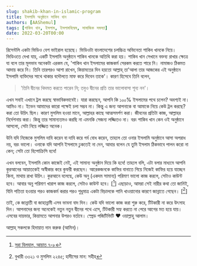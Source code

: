 ```yaml
---
slug: shakib-khan-in-islamic-program
title: ইসলামি অনুষ্ঠানে সাকিব খান
authors: [AAShemul]
tags: [শাকিব খান, ইসলাম, ইসলামবিদ্বেষ, সামাজিক সমস্যা]
date: 2022-03-20T00:00
---
```


<head>
    <link rel="apple-touch-icon" sizes="57x57" href="/icon/apple-icon-57x57.png" />
    <link rel="apple-touch-icon" sizes="60x60" href="/icon/apple-icon-60x60.png" />
    <link rel="apple-touch-icon" sizes="72x72" href="/icon/apple-icon-72x72.png" />
    <link rel="apple-touch-icon" sizes="76x76" href="/icon/apple-icon-76x76.png" />
    <link rel="apple-touch-icon" sizes="114x114" href="/icon/apple-icon-114x114.png" />
    <link rel="apple-touch-icon" sizes="120x120" href="/icon/apple-icon-120x120.png" />
    <link rel="apple-touch-icon" sizes="144x144" href="/icon/apple-icon-144x144.png" />
    <link rel="apple-touch-icon" sizes="152x152" href="/icon/apple-icon-152x152.png" />
    <link rel="apple-touch-icon" sizes="180x180" href="/icon/apple-icon-180x180.png" />
    <link rel="icon" type="image/png" sizes="192x192"  href="/icon/android-icon-192x192.png" />
    <link rel="icon" type="image/png" sizes="32x32" href="/icon/favicon-32x32.png" />
    <link rel="icon" type="image/png" sizes="96x96" href="/icon/favicon-96x96.png" />
    <link rel="icon" type="image/png" sizes="16x16" href="/icon/favicon-16x16.png" />
    <link rel="manifest" href="/manifest.json" />
    <meta name="msapplication-TileColor" content="#ffffff" />
    <meta name="msapplication-TileImage" content="/icon/ms-icon-144x144.png" />
</head>

রিসেন্টলি একটা ভিডিও বেশ ভাইরাল হয়েছে। ভিডিওটা বাংলাদেশের চলচ্চিত্র অভিনেতা শাকিব খানকে নিয়ে। ভিডিওতে দেখা যায়, একটি ইসলামি অনুষ্ঠানে শাকিব খানকে অতিথি করা হয়। শাকিব খান সেখানে বক্তব্য রাখার ক্ষেত্রে যা বলে তার মূলভাব অনেকটা এরকম যে, 'শাকিব খান ইসলামের কাজকর্ম সেরকম করতে পারে নি। নামাজও ঠিকমত আদায় করে নি। তিনি তারপরও আশা রাখেন, কিয়ামতের দিন হয়তো আল্লাহ্ তা'আলা তার আজকের এই অনুষ্ঠানে ইসলামি ব্যক্তিদের সাথে থাকার বদৌলতে মাফ করে দিবেন তাকে'। কারণ হিসেবে তিনি বলেন,
<!--truncate-->
> 'তিনি দ্বীনের খিদমত করতে পারেন নি; তবুও দ্বীনের প্রতি তার ভালোবাসা শূন্য নন'।

এখন সবাই এখানে ট্রল করছে স্বাভাবিকভাবেই। যারা করছেন, আপনি কি ১০০% ইসলামের পথে চলেন? অবশ্যই না। আমিও না। ইভেন আমাদের কারো পক্ষেই চলা সম্ভব না। কিন্তু এ জন্য আপনাকে বা আমাকে নিয়ে কেউ ট্রল করছে? করা তো উচিৎ ছিল। কারণ মুসলিম হওয়া মানে, আল্লাহর কাছে আত্মসমর্পণ করা। জীবনের প্রতিটা কাজ, আল্লাহর নির্দেশনায় করা। কিন্তু তার সামান্যতমও করছি না এমনকি সেজন্য লজ্জিতও না। বরং শাকিব খান কেন ওই অনুষ্ঠানে আসলো, সেটা নিয়ে লজ্জিত অনেক।

উনি যদি নিজেকে মুসলিম দাবি করেন বা দাবি করে গর্ব বোধ করেন, তাহলে তো ওনার ইসলামি অনুষ্ঠানে আসা অপরাধ নয়, বরং ভালো। ওনাকে যদি আপনি ইসলামে ঢুকতেই না দেন, আবার বলেন যে তুমি ইসলাম ঠিকভাবে পালন করো না কেন; সেটা তো হিপোক্রিসি হবে!

এখন বলবেন, ইসলামি কোন কাজেই নেই, এই সামান্য অনুষ্ঠান দিয়ে কি হবে! তাহলে বলি, এটা বলার মাধ্যমে আপনি কুরআনের আয়াতকেই অস্বীকার করে কুফরী করছেন। আরেকজনকে কাফির বানাতে গিয়ে নিজেই কাফির হয়ে যাচ্ছেন কিনা, মাথায় রাখা উচিৎ। কুরআনে বলেছে, কেউ অনু (একদম সামান্য) পরিমাণ ভালো কাজ করলে, সেটাও কাউন্ট হবে। আবার অনু পরিমাণ খারাপ কাজ করলে, সেটাও কাউন্ট হবে। [[^আয়াত]] এছাড়াও, আমরা সেই নারীর কথা তো জানিই, যিনি পতিতা হওয়ার পরও কাজকর্ম করার পরও শুধুমাত্র একটা বিড়ালকে পানি খাওয়ানোর কারণে জান্নাতে গেছেন। [[^হাদিস]]

তাই, কে জান্নাতী বা জাহান্নামী এসব ভাবনা বাদ দিন। কেউ যদি ভালো কাজ করা শুরু করে, টিটকারী না করে উৎসাহ দিন। আপনাদের জন্য অনেকেই নতুন নতুন দ্বীনের পথে এসে, টিটকারী সহ্য করতে না পেরে আগের মত হয়ে যায়। এসবের দায়ভার, কিয়ামতে আপনার উপরও বর্তাবে। স্প্রেড পজিটিভিটি ❤️ ওয়াল্লাহু আলাম।

আল্লাহ্ সকলকে হিদায়াত দান করুক (আমিন)।

[^আয়াত]: [সূরা যিলযাল, আয়াত ৭-৮](https://islam.ulkaa.com/bn/surah/99)
[^হাদিস]: বুখারী ৩৩২১ ও মুসলিম ২২৪৫; হাদীসের মান: সহীহ